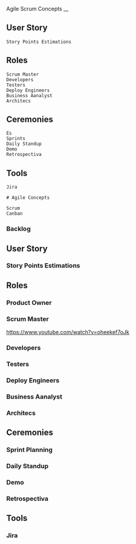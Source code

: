 Agile
Scrum Concepts __

## User Story     
    Story Points Estimations
## Roles
    Scrum Master 
    Developers
    Testers
    Deploy Engineers
    Business Aanalyst
    Architecs
## Ceremonies
    Es
    Sprints
    Daily Standup
    Demo
    Retrospectiva
## Tools
    Jira
	
	# Agile Concepts
	
	Scrum
	Canban
### Backlog
## User Story     
### Story Points Estimations
## Roles
### Product Owner
### Scrum Master 
https://www.youtube.com/watch?v=oheekef7oJk
### Developers
### Testers
### Deploy Engineers
### Business Aanalyst
### Architecs
## Ceremonies
### Sprint Planning
### Daily Standup
### Demo
### Retrospectiva
## Tools
### Jira        